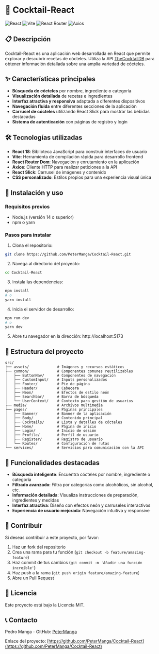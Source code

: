# 🍹 Cocktail-React

![React](https://img.shields.io/badge/React-18.2.0-61DAFB?logo=react&logoColor=white)
![Vite](https://img.shields.io/badge/Vite-5.0.0-646CFF?logo=vite&logoColor=white)
![React Router](https://img.shields.io/badge/React%20Router-6.20.1-CA4245?logo=react-router&logoColor=white)
![Axios](https://img.shields.io/badge/Axios-1.6.2-5A29E4?logoColor=white)

## 📋 Descripción

Cocktail-React es una aplicación web desarrollada en React que permite explorar y descubrir recetas de cócteles. Utiliza la API [TheCocktailDB](https://www.thecocktaildb.com/) para obtener información detallada sobre una amplia variedad de cócteles.

## ✨ Características principales

- **Búsqueda de cócteles** por nombre, ingrediente o categoría
- **Visualización detallada** de recetas e ingredientes
- **Interfaz atractiva y responsiva** adaptada a diferentes dispositivos
- **Navegación fluida** entre diferentes secciones de la aplicación
- **Carrusel de cócteles** utilizando React Slick para mostrar las bebidas destacadas
- **Sistema de autenticación** con páginas de registro y login

## 🛠️ Tecnologías utilizadas

- **React 18**: Biblioteca JavaScript para construir interfaces de usuario
- **Vite**: Herramienta de compilación rápida para desarrollo frontend
- **React Router Dom**: Navegación y enrutamiento en la aplicación
- **Axios**: Cliente HTTP para realizar peticiones a la API
- **React Slick**: Carrusel de imágenes y contenido
- **CSS personalizado**: Estilos propios para una experiencia visual única

## 🚀 Instalación y uso

### Requisitos previos
- Node.js (versión 14 o superior)
- npm o yarn

### Pasos para instalar

1. Clona el repositorio:
```bash
git clone https://github.com/PeterManga/Cocktail-React.git
```

2. Navega al directorio del proyecto:
```bash
cd Cocktail-React
```

3. Instala las dependencias:
```bash
npm install
# o
yarn install
```

4. Inicia el servidor de desarrollo:
```bash
npm run dev
# o
yarn dev
```

5. Abre tu navegador en la dirección: http://localhost:5173

## 📁 Estructura del proyecto

```
src/
├── assets/             # Imágenes y recursos estáticos
├── common/             # Componentes comunes reutilizables
│   ├── ButtonNav/      # Componentes de navegación
│   ├── CustomInput/    # Inputs personalizados
│   ├── Footer/         # Pie de página
│   ├── Header/         # Cabecera
│   ├── Neon/           # Efectos de estilo neón
│   ├── Searchbar/      # Barra de búsqueda
│   └── UserContext/    # Contexto para gestión de usuarios
├── media/              # Archivos multimedia
├── pages/              # Páginas principales
│   ├── Banner/         # Banner de la aplicación
│   ├── Body/           # Contenido principal
│   ├── Cocktails/      # Lista y detalles de cócteles
│   ├── Home/           # Página de inicio
│   ├── Login/          # Inicio de sesión
│   ├── Profile/        # Perfil de usuario
│   ├── Register/       # Registro de usuario
│   └── Routes/         # Configuración de rutas
└── services/           # Servicios para comunicación con la API
```

## 🌟 Funcionalidades destacadas

- **Búsqueda inteligente**: Encuentra cócteles por nombre, ingrediente o categoría
- **Filtrado avanzado**: Filtra por categorías como alcohólicos, sin alcohol, etc.
- **Información detallada**: Visualiza instrucciones de preparación, ingredientes y medidas
- **Interfaz atractiva**: Diseño con efectos neón y carruseles interactivos
- **Experiencia de usuario mejorada**: Navegación intuitiva y responsive

## 🤝 Contribuir

Si deseas contribuir a este proyecto, por favor:

1. Haz un fork del repositorio
2. Crea una rama para tu función (`git checkout -b feature/amazing-feature`)
3. Haz commit de tus cambios (`git commit -m 'Añadir una función increíble'`)
4. Haz push a la rama (`git push origin feature/amazing-feature`)
5. Abre un Pull Request

## 📄 Licencia

Este proyecto está bajo la Licencia MIT.

## 📞 Contacto

Pedro Manga - GitHub: [PeterManga](https://github.com/PeterManga)

Enlace del proyecto: [https://github.com/PeterManga/Cocktail-React](https://github.com/PeterManga/Cocktail-React)
